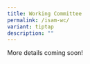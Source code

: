 ```yaml
---
title: Working Committee
permalink: /isam-wc/
variant: tiptap
description: ""
---
```

<p>More details coming soon!</p>
